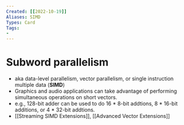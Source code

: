 ```yaml
---
Created: [[2022-10-19]]
Aliases: SIMD
Types: Card
Tags: 
- 
---
```

# Subword parallelism
- aka data-level parallelism, vector parallelism, or single instruction multiple data (**SIMD**)
- Graphics and audio applications can take advantage of performing simultaneous operations on short vectors. 
- e.g., 128-bit adder can be used to do 16 * 8-bit addtions, 8 * 16-bit additions, or 4 * 32-bit addtions. 
- [[Streaming SIMD Extensions]], [[Advanced Vector Extensions]]
